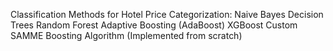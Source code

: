 Classification Methods for Hotel Price Categorization:
Naive Bayes
Decision Trees
Random Forest
Adaptive Boosting (AdaBoost)
XGBoost
Custom SAMME Boosting Algorithm (Implemented from scratch)
